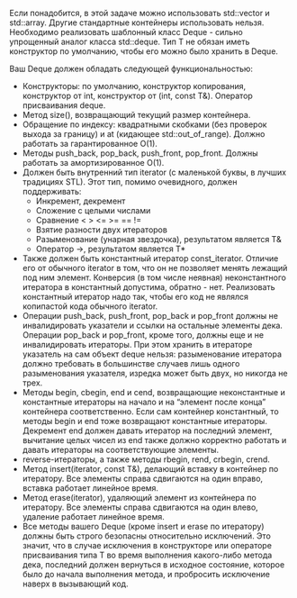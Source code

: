 Если понадобится, в этой задаче можно использовать std::vector и std::array. Другие стандартные контейнеры использовать нельзя.
Необходимо реализовать шаблонный класс Deque<T> - сильно упрощенный аналог класса std::deque<T>.
Тип T не обязан иметь конструктор по умолчанию, чтобы его можно было хранить в Deque.

Ваш Deque должен обладать следующей функциональностью:
* Конструкторы: по умолчанию, конструктор копирования, конструктор от int, конструктор от (int, const T&). Оператор присваивания deque.
* Метод size(), возвращающий текущий размер контейнера.
* Обращение по индексу: квадратными скобками (без проверок выхода за границу) и at (кидающее std::out_of_range). Должно работать за гарантированное O(1).
* Методы push_back, pop_back, push_front, pop_front. Должны работать за амортизированное O(1).
* Должен быть внутренний тип iterator (с маленькой буквы, в лучших традициях STL). Этот тип, помимо очевидного, должен поддерживать:
	* Инкремент, декремент
	* Сложение с целыми числами
	* Сравнение < > <= >= == !=
	* Взятие разности двух итераторов
	* Разыменование (унарная звездочка), результатом является T&
	* Оператор ->, результатом является T*
* Также должен быть константный итератор const_iterator. Отличие его от обычного iterator в том, что он не позволяет менять лежащий под ним элемент. Конверсия (в том числе неявная) неконстантного итератора в константный допустима, обратно - нет. Реализовать константный итератор надо так, чтобы его код не являлся копипастой кода обычного iterator.
* Операции push_back, push_front, pop_back и pop_front должны не инвалидировать указатели и ссылки на остальные элементы дека. Операции pop_back и pop_front, кроме того, должны еще и не инвалидировать итераторы. При этом хранить в итераторе указатель на сам объект deque нельзя: разыменование итератора должно требовать в большинстве случаев лишь одного разыменования указателя, изредка может быть двух, но никогда не трех.
* Методы begin, cbegin, end и cend, возвращающие неконстантные и константные итераторы на начало и на “элемент после конца” контейнера соответственно. Если сам контейнер константный, то методы begin и end тоже возвращают константные итераторы. Декремент end должен давать итератор на последний элемент, вычитание целых чисел из end также должно корректно работать и давать итераторы на соответствующие элементы.
* reverse-итераторы, а также методы rbegin, rend, crbegin, crend.
* Метод insert(iterator, const T&), делающий вставку в контейнер по итератору. Все элементы справа сдвигаются на один вправо, вставка работает линейное время.
* Метод erase(iterator), удаляющий элемент из контейнера по итератору. Все элементы справа сдвигаются на один влево, удаление работает линейное время.
* Все методы вашего Deque (кроме insert и erase по итератору) должны быть строго безопасны относительно исключений. Это значит, что в случае исключения в конструкторе или операторе присваивания типа T во время выполнения какого-либо метода дека, последний должен вернуться в исходное состояние, которое было до начала выполнения метода, и пробросить исключение наверх в вызывающий код.

